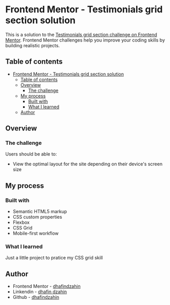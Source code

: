 # Frontend Mentor - Testimonials grid section solution

This is a solution to the [Testimonials grid section challenge on Frontend Mentor](https://www.frontendmentor.io/challenges/testimonials-grid-section-Nnw6J7Un7). Frontend Mentor challenges help you improve your coding skills by building realistic projects. 

## Table of contents

- [Frontend Mentor - Testimonials grid section solution](#frontend-mentor---testimonials-grid-section-solution)
	- [Table of contents](#table-of-contents)
	- [Overview](#overview)
		- [The challenge](#the-challenge)
	- [My process](#my-process)
		- [Built with](#built-with)
		- [What I learned](#what-i-learned)
	- [Author](#author)


## Overview

### The challenge

Users should be able to:

- View the optimal layout for the site depending on their device's screen size

## My process

### Built with

- Semantic HTML5 markup
- CSS custom properties
- Flexbox
- CSS Grid
- Mobile-first workflow

### What I learned

Just a little project to pratice my CSS grid skill

## Author

- Frontend Mentor - [dhafindzahin](https://www.frontendmentor.io/profile/dhafindzahin)
- Linkendin - [dhafin dzahin](https://www.linkedin.com/in/dhafin-dzahin-30b4b1291/)
- Github - [dhafindzahin](https://github.com/dhafindzahin)
